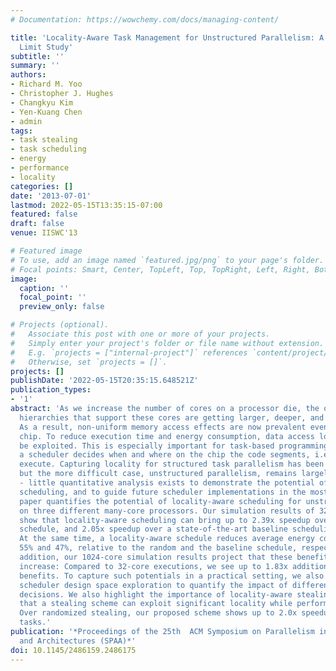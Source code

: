 ```yaml
---
# Documentation: https://wowchemy.com/docs/managing-content/

title: 'Locality-Aware Task Management for Unstructured Parallelism: A Quantitative
  Limit Study'
subtitle: ''
summary: ''
authors:
- Richard M. Yoo
- Christopher J. Hughes
- Changkyu Kim
- Yen-Kuang Chen
- admin
tags:
- task stealing
- task scheduling
- energy
- performance
- locality
categories: []
date: '2013-07-01'
lastmod: 2022-05-15T13:35:15-07:00
featured: false
draft: false
venue: IISWC'13

# Featured image
# To use, add an image named `featured.jpg/png` to your page's folder.
# Focal points: Smart, Center, TopLeft, Top, TopRight, Left, Right, BottomLeft, Bottom, BottomRight.
image:
  caption: ''
  focal_point: ''
  preview_only: false

# Projects (optional).
#   Associate this post with one or more of your projects.
#   Simply enter your project's folder or file name without extension.
#   E.g. `projects = ["internal-project"]` references `content/project/deep-learning/index.md`.
#   Otherwise, set `projects = []`.
projects: []
publishDate: '2022-05-15T20:35:15.648521Z'
publication_types:
- '1'
abstract: 'As we increase the number of cores on a processor die, the on-chip cache
  hierarchies that support these cores are getting larger, deeper, and more complex.
  As a result, non-uniform memory access effects are now prevalent even on a single
  chip. To reduce execution time and energy consumption, data access locality should
  be exploited. This is especially important for task-based programming systems, where
  a scheduler decides when and where on the chip the code segments, i.e., tasks, should
  execute. Capturing locality for structured task parallelism has been done effectively,
  but the more difficult case, unstructured parallelism, remains largely unsolved
  - little quantitative analysis exists to demonstrate the potential of locality-aware
  scheduling, and to guide future scheduler implementations in the most fruitful direction.This
  paper quantifies the potential of locality-aware scheduling for unstructured parallelism
  on three different many-core processors. Our simulation results of 32-core systems
  show that locality-aware scheduling can bring up to 2.39x speedup over a randomized
  schedule, and 2.05x speedup over a state-of-the-art baseline scheduling scheme.
  At the same time, a locality-aware schedule reduces average energy consumption by
  55% and 47%, relative to the random and the baseline schedule, respectively. In
  addition, our 1024-core simulation results project that these benefits will only
  increase: Compared to 32-core executions, we see up to 1.83x additional locality
  benefits. To capture such potentials in a practical setting, we also perform a detailed
  scheduler design space exploration to quantify the impact of different scheduling
  decisions. We also highlight the importance of locality-aware stealing, and demonstrate
  that a stealing scheme can exploit significant locality while performing load balancing.
  Over randomized stealing, our proposed scheme shows up to 2.0x speedup for stolen
  tasks.'
publication: '*Proceedings of the 25th  ACM Symposium on Parallelism in Algorithms
  and Architectures (SPAA)*'
doi: 10.1145/2486159.2486175
---
```

